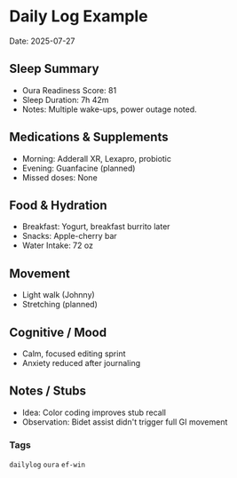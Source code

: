# Daily Log Example
Date: 2025-07-27

## Sleep Summary
- Oura Readiness Score: 81
- Sleep Duration: 7h 42m
- Notes: Multiple wake-ups, power outage noted.

## Medications & Supplements
- Morning: Adderall XR, Lexapro, probiotic
- Evening: Guanfacine (planned)
- Missed doses: None

## Food & Hydration
- Breakfast: Yogurt, breakfast burrito later
- Snacks: Apple-cherry bar
- Water Intake: 72 oz

## Movement
- Light walk (Johnny)
- Stretching (planned)

## Cognitive / Mood
- Calm, focused editing sprint
- Anxiety reduced after journaling

## Notes / Stubs
- Idea: Color coding improves stub recall
- Observation: Bidet assist didn't trigger full GI movement

### Tags
`dailylog` `oura` `ef-win`
